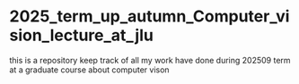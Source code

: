 # 2025_term_up_autumn_Computer_vision_lecture_at_jlu
this is a repository keep track of all my work have done during 202509 term at a graduate course about computer vison
